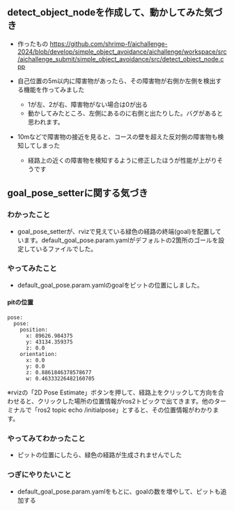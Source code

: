## detect_object_nodeを作成して、動かしてみた気づき
- 作ったもの
https://github.com/shrimp-f/aichallenge-2024/blob/develop/simple_object_avoidance/aichallenge/workspace/src/aichallenge_submit/simple_object_avoidance/src/detect_object_node.cpp

- 自己位置の5m以内に障害物があったら、その障害物が右側か左側を検出する機能を作ってみました
    - 1が左、2が右、障害物がない場合は0が出る
    - 動かしてみたところ、左側にあるのに右側と出たりした。バグがあると思われます。

- 10mなどで障害物の接近を見ると、コースの壁を超えた反対側の障害物も検知してしまった
    - 経路上の近くの障害物を検知するように修正したほうが性能が上がりそうです


## goal_pose_setterに関する気づき
### わかったこと
- goal_pose_setterが、rvizで見えている緑色の経路の終端(goal)を配置しています。default_goal_pose.param.yamlがデフォルトの2箇所のゴールを設定しているファイルでした。

### やってみたこと
- default_goal_pose.param.yamlのgoalをピットの位置にしました。

#### pitの位置
```
pose:
  pose:
    position:
      x: 89626.984375
      y: 43134.359375
      z: 0.0
    orientation:
      x: 0.0
      y: 0.0
      z: 0.8861846378578677
      w: 0.46333226482160705
```

※rvizの「2D Pose Estimate」ボタンを押して、経路上をクリックして方向を合わせると、クリックした場所の位置情報がros2トピックで出てきます。他のターミナルで「ros2 topic echo /initialpose」とすると、その位置情報がわかります。

### やってみてわかったこと
- ピットの位置にしたら、緑色の経路が生成されませんでした

### つぎにやりたいこと
- default_goal_pose.param.yamlをもとに、goalの数を増やして、ピットも追加する